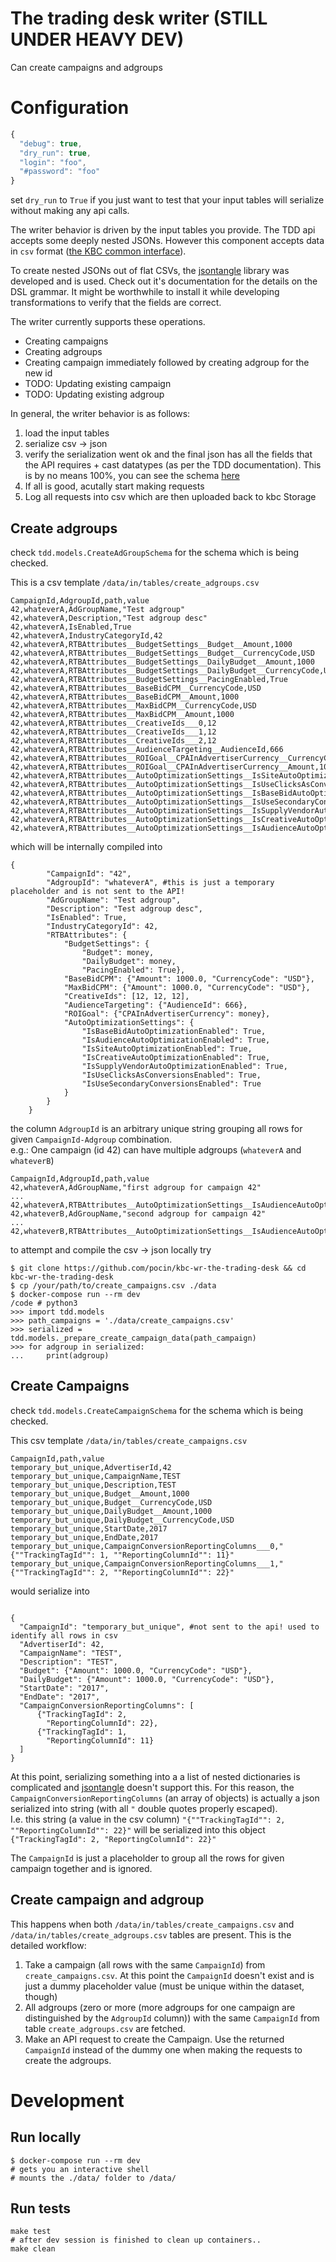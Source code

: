 # The trading desk writer (STILL UNDER HEAVY DEV)

Can create campaigns and adgroups

# Configuration
```javascript
{
  "debug": true,
  "dry_run": true,
  "login": "foo",
  "#password": "foo"
}
```
set `dry_run` to `True` if you just want to test that your input tables will serialize without making any api calls.

The writer behavior is driven by the input tables you provide.
The TDD api accepts some deeply nested JSONs. However this component accepts data in `csv` format ([the KBC common interface](https://developers.keboola.com/extend/common-interface/folders/)).

To create nested JSONs out of flat CSVs, the [jsontangle](https://github.com/pocin/jsontangle) library was developed and is used.
Check out it's documentation for the details on the DSL grammar. It might be worthwhile to install it while developing transformations to verify that the fields are correct.

The writer currently supports these operations.
- Creating campaigns
- Creating adgroups
- Creating campaign immediately followed by creating adgroup for the new id
- TODO: Updating existing campaign
- TODO: Updating existing adgroup

In general, the writer behavior is as follows:
1. load the input tables
2. serialize csv -> json
3. verify the serialization went ok and the final json has all the fields that the API requires + cast datatypes (as per the TDD documentation). This is by no means 100%, you can see the schema [here](./tdd/models.py)
4. If all is good, acutally start making requests
5. Log all requests into csv which are then uploaded back to kbc Storage

## Create adgroups
check `tdd.models.CreateAdGroupSchema` for the schema which is being checked.

This is a csv template `/data/in/tables/create_adgroups.csv`

```
CampaignId,AdgroupId,path,value
42,whateverA,AdGroupName,"Test adgroup"
42,whateverA,Description,"Test adgroup desc"
42,whateverA,IsEnabled,True
42,whateverA,IndustryCategoryId,42
42,whateverA,RTBAttributes__BudgetSettings__Budget__Amount,1000
42,whateverA,RTBAttributes__BudgetSettings__Budget__CurrencyCode,USD
42,whateverA,RTBAttributes__BudgetSettings__DailyBudget__Amount,1000
42,whateverA,RTBAttributes__BudgetSettings__DailyBudget__CurrencyCode,USD
42,whateverA,RTBAttributes__BudgetSettings__PacingEnabled,True
42,whateverA,RTBAttributes__BaseBidCPM__CurrencyCode,USD
42,whateverA,RTBAttributes__BaseBidCPM__Amount,1000
42,whateverA,RTBAttributes__MaxBidCPM__CurrencyCode,USD
42,whateverA,RTBAttributes__MaxBidCPM__Amount,1000
42,whateverA,RTBAttributes__CreativeIds___0,12
42,whateverA,RTBAttributes__CreativeIds___1,12
42,whateverA,RTBAttributes__CreativeIds___2,12
42,whateverA,RTBAttributes__AudienceTargeting__AudienceId,666
42,whateverA,RTBAttributes__ROIGoal__CPAInAdvertiserCurrency__CurrencyCode,USD
42,whateverA,RTBAttributes__ROIGoal__CPAInAdvertiserCurrency__Amount,1000
42,whateverA,RTBAttributes__AutoOptimizationSettings__IsSiteAutoOptimizationEnabled,True
42,whateverA,RTBAttributes__AutoOptimizationSettings__IsUseClicksAsConversionsEnabled,True
42,whateverA,RTBAttributes__AutoOptimizationSettings__IsBaseBidAutoOptimizationEnabled,True
42,whateverA,RTBAttributes__AutoOptimizationSettings__IsUseSecondaryConversionsEnabled,True
42,whateverA,RTBAttributes__AutoOptimizationSettings__IsSupplyVendorAutoOptimizationEnabled,True
42,whateverA,RTBAttributes__AutoOptimizationSettings__IsCreativeAutoOptimizationEnabled,True
42,whateverA,RTBAttributes__AutoOptimizationSettings__IsAudienceAutoOptimizationEnabled,True
```

which will be internally compiled into
```
{
        "CampaignId": "42",
        "AdgroupId": "whateverA", #this is just a temporary placeholder and is not sent to the API!
        "AdGroupName": "Test adgroup",
        "Description": "Test adgroup desc",
        "IsEnabled": True,
        "IndustryCategoryId": 42,
        "RTBAttributes": {
            "BudgetSettings": {
                "Budget": money,
                "DailyBudget": money,
                "PacingEnabled": True},
            "BaseBidCPM": {"Amount": 1000.0, "CurrencyCode": "USD"},
            "MaxBidCPM": {"Amount": 1000.0, "CurrencyCode": "USD"},
            "CreativeIds": [12, 12, 12],
            "AudienceTargeting": {"AudienceId": 666},
            "ROIGoal": {"CPAInAdvertiserCurrency": money},
            "AutoOptimizationSettings": {
                "IsBaseBidAutoOptimizationEnabled": True,
                "IsAudienceAutoOptimizationEnabled": True,
                "IsSiteAutoOptimizationEnabled": True,
                "IsCreativeAutoOptimizationEnabled": True,
                "IsSupplyVendorAutoOptimizationEnabled": True,
                "IsUseClicksAsConversionsEnabled": True,
                "IsUseSecondaryConversionsEnabled": True
            }
        }
    }
```


the column `AdgroupId` is an arbitrary unique string grouping all rows for given `CampaignId-Adgroup` combination.  
e.g.: One campaign (id 42) can have multiple adgroups (`whateverA` and `whateverB`)

```
CampaignId,AdgroupId,path,value
42,whateverA,AdGroupName,"first adgroup for campaign 42"
...
42,whateverA,RTBAttributes__AutoOptimizationSettings__IsAudienceAutoOptimizationEnabled,True
42,whateverB,AdGroupName,"second adgroup for campaign 42"
...
42,whateverB,RTBAttributes__AutoOptimizationSettings__IsAudienceAutoOptimizationEnabled,True
```



to attempt and compile the csv -> json locally try
```
$ git clone https://github.com/pocin/kbc-wr-the-trading-desk && cd kbc-wr-the-trading-desk
$ cp /your/path/to/create_campaigns.csv ./data
$ docker-compose run --rm dev
/code # python3
>>> import tdd.models
>>> path_campaigns = './data/create_campaigns.csv'
>>> serialized = tdd.models._prepare_create_campaign_data(path_campaign)
>>> for adgroup in serialized:
...     print(adgroup)

```

## Create Campaigns

check `tdd.models.CreateCampaignSchema` for the schema which is being checked.

This csv template `/data/in/tables/create_campaigns.csv`
```
CampaignId,path,value
temporary_but_unique,AdvertiserId,42
temporary_but_unique,CampaignName,TEST
temporary_but_unique,Description,TEST
temporary_but_unique,Budget__Amount,1000
temporary_but_unique,Budget__CurrencyCode,USD
temporary_but_unique,DailyBudget__Amount,1000
temporary_but_unique,DailyBudget__CurrencyCode,USD
temporary_but_unique,StartDate,2017
temporary_but_unique,EndDate,2017
temporary_but_unique,CampaignConversionReportingColumns___0,"{""TrackingTagId"": 1, ""ReportingColumnId"": 11}"
temporary_but_unique,CampaignConversionReportingColumns___1,"{""TrackingTagId"": 2, ""ReportingColumnId"": 22}"
```
would serialize into
```

{
  "CampaignId": "temporary_but_unique", #not sent to the api! used to identify all rows in csv
  "AdvertiserId": 42,
  "CampaignName": "TEST",
  "Description": "TEST",
  "Budget": {"Amount": 1000.0, "CurrencyCode": "USD"},
  "DailyBudget": {"Amount": 1000.0, "CurrencyCode": "USD"},
  "StartDate": "2017",
  "EndDate": "2017",
  "CampaignConversionReportingColumns": [
      {"TrackingTagId": 2,
        "ReportingColumnId": 22},
      {"TrackingTagId": 1,
        "ReportingColumnId": 11}
  ]
}

``` 
At this point, serializing something into a a list of nested dictionaries is complicated and [jsontangle]() doesn't support this.
For this reason, the `CampaignConversionReportingColumns` (an array of objects) is actually a json serialized into string (with all `"` double quotes properly escaped).  
I.e. this string (a value in the csv column) `"{""TrackingTagId"": 2, ""ReportingColumnId"": 22}"` will be serialized into this object `{"TrackingTagId": 2, "ReportingColumnId": 22}"`

The `CampaignId` is just a placeholder to group all the rows for given campaign together and is ignored.


## Create campaign and adgroup
This happens when both `/data/in/tables/create_campaigns.csv` and `/data/in/tables/create_adgroups.csv` tables are present.
This is the detailed workflow:

1. Take a campaign (all rows with the same `CampaignId`) from `create_campaigns.csv`. At this point the `CampaignId` doesn't exist and is just a dummy placeholder value (must be unique within the dataset, though)
2. All adgroups (zero or more (more adgroups for one campaign are distinguished by the `AdgroupId` column)) with the same `CampaignId` from table `create_adgroups.csv` are fetched.
3. Make an API request to create the Campaign. Use the returned `CampaignId` instead of the dummy one when making the requests to create the adgroups.

# Development
## Run locally
```
$ docker-compose run --rm dev
# gets you an interactive shell
# mounts the ./data/ folder to /data/
```

## Run tests
```
make test
# after dev session is finished to clean up containers..
make clean 
```
